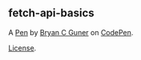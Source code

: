 ## fetch-api-basics

A [Pen](https://codepen.io/bgoonz/pen/gOgoQrN) by [Bryan C Guner](https://codepen.io/bgoonz) on [CodePen](https://codepen.io).

[License](https://codepen.io/bgoonz/pen/gOgoQrN/license).

